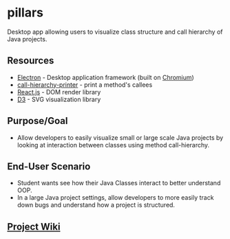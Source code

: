 # pillars
Desktop app allowing users to visualize class structure and call hierarchy of Java projects.

## Resources
* [Electron](https://electron.atom.io/) - Desktop application framework (built on [Chromium](https://www.chromium.org/Home))
* [call-hierarchy-printer](https://github.com/pbadenski/call-hierarchy-printer) - print a method's callees
* [React.js](https://facebook.github.io/react/) - DOM render library
* [D3](https://d3js.org/) - SVG visualization library

## Purpose/Goal
* Allow developers to easily visualize small or large scale Java projects by looking at interaction between classes using method call-hierarchy.

## End-User Scenario
* Student wants see how their Java Classes interact to better understand OOP.
* In a large Java project settings, allow developers to more easily track down bugs and understand how a project is structured.

## [Project Wiki](wiki/pillars)
